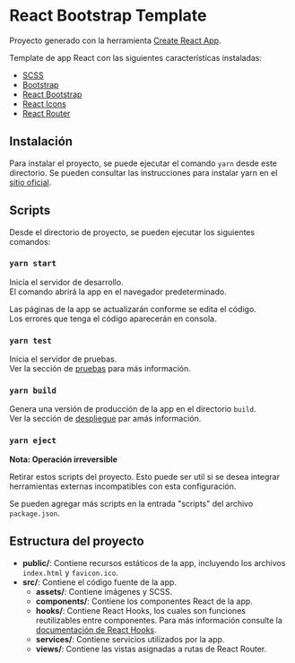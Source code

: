 # React Bootstrap Template

Proyecto generado con la herramienta [Create React App](https://github.com/facebook/create-react-app).

Template de app React con las siguientes características instaladas:
- [SCSS](https://sass-lang.com/guide)
- [Bootstrap](https://getbootstrap.com/docs/4.4/getting-started/introduction/)
- [React Bootstrap](https://react-bootstrap.github.io/getting-started/introduction/)
- [React Icons](https://react-icons.netlify.com/#/icons/fa)
- [React Router](https://reacttraining.com/react-router/web/guides/quick-start)

## Instalación

Para instalar el proyecto, se puede ejecutar el comando `yarn` desde este directorio. Se pueden consultar las instrucciones para
instalar yarn en el [sitio oficial](https://classic.yarnpkg.com/en/docs/install/).

## Scripts

Desde el directorio de proyecto, se pueden ejecutar los siguientes comandos:

### `yarn start`

Inicia el servidor de desarrollo.<br />
El comando abrirá la app en el navegador predeterminado.

Las páginas de la app se actualizarán conforme se edita el código.<br />
Los errores que tenga el código aparecerán en consola.

### `yarn test`

Inicia el servidor de pruebas.<br />
Ver la sección de [pruebas](https://facebook.github.io/create-react-app/docs/running-tests) para más información.

### `yarn build`

Genera una versión de producción de la app en el directorio `build`.<br />
Ver la sección de [despliegue](https://facebook.github.io/create-react-app/docs/deployment) par amás información.

### `yarn eject`

**Nota: Operación irreversible**

Retirar estos scripts del proyecto. Esto puede ser util si se desea integrar herramientas externas incompatibles con
esta configuración.

Se pueden agregar más scripts en la entrada "scripts" del archivo `package.json`.

## Estructura del proyecto

- **public/**: Contiene recursos estáticos de la app, incluyendo los archivos `index.html` y `favicon.ico`.
- **src/**: Contiene el código fuente de la app.
    - **assets/**: Contiene imágenes y SCSS.
    - **components/**: Contiene los componentes React de la app.
    - **hooks/**: Contiene React Hooks, los cuales son funciones reutilizables entre componentes. Para más
        información consulte la [documentación de React Hooks](https://es.reactjs.org/docs/hooks-intro.html).
    - **services/**: Contiene servicios utilizados por la app.
    - **views/**: Contiene las vistas asignadas a rutas de React Router.

